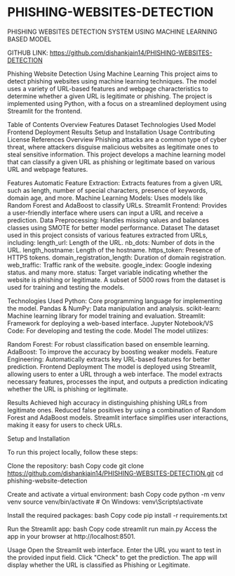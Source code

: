 # PHISHING-WEBSITES-DETECTION
PHISHING WEBSITES DETECTION SYSTEM USING MACHINE LEARNING BASED MODEL

GITHUB LINK: https://github.com/dishankjain14/PHISHING-WEBSITES-DETECTION

Phishing Website Detection Using Machine Learning
This project aims to detect phishing websites using machine learning techniques. The model uses a variety of URL-based features and webpage characteristics to determine whether a given URL is legitimate or phishing. The project is implemented using Python, with a focus on a streamlined deployment using Streamlit for the frontend.

Table of Contents
Overview
Features
Dataset
Technologies Used
Model
Frontend Deployment
Results
Setup and Installation
Usage
Contributing
License
References
Overview
Phishing attacks are a common type of cyber threat, where attackers disguise malicious websites as legitimate ones to steal sensitive information. This project develops a machine learning model that can classify a given URL as phishing or legitimate based on various URL and webpage features.

Features
Automatic Feature Extraction: Extracts features from a given URL such as length, number of special characters, presence of keywords, domain age, and more.
Machine Learning Models: Uses models like Random Forest and AdaBoost to classify URLs.
Streamlit Frontend: Provides a user-friendly interface where users can input a URL and receive a prediction.
Data Preprocessing: Handles missing values and balances classes using SMOTE for better model performance.
Dataset
The dataset used in this project consists of various features extracted from URLs, including:
length_url: Length of the URL.
nb_dots: Number of dots in the URL.
length_hostname: Length of the hostname.
https_token: Presence of HTTPS tokens.
domain_registration_length: Duration of domain registration.
web_traffic: Traffic rank of the website.
google_index: Google indexing status.
and many more.
status: Target variable indicating whether the website is phishing or legitimate.
A subset of 5000 rows from the dataset is used for training and testing the models.

Technologies Used
Python: Core programming language for implementing the model.
Pandas & NumPy: Data manipulation and analysis.
scikit-learn: Machine learning library for model training and evaluation.
Streamlit: Framework for deploying a web-based interface.
Jupyter Notebook/VS Code: For developing and testing the code.
Model
The model utilizes:

Random Forest: For robust classification based on ensemble learning.
AdaBoost: To improve the accuracy by boosting weaker models.
Feature Engineering: Automatically extracts key URL-based features for better prediction.
Frontend Deployment
The model is deployed using Streamlit, allowing users to enter a URL through a web interface. The model extracts necessary features, processes the input, and outputs a prediction indicating whether the URL is phishing or legitimate.

Results
Achieved high accuracy in distinguishing phishing URLs from legitimate ones.
Reduced false positives by using a combination of Random Forest and AdaBoost models.
Streamlit interface simplifies user interactions, making it easy for users to check URLs.


Setup and Installation

To run this project locally, follow these steps:

Clone the repository:
bash
Copy code
git clone https://github.com/dishankjain14/PHISHING-WEBSITES-DETECTION.git
cd phishing-website-detection

Create and activate a virtual environment:
bash
Copy code
python -m venv venv
source venv/bin/activate  # On Windows: venv\Scripts\activate

Install the required packages:
bash
Copy code
pip install -r requirements.txt

Run the Streamlit app:
bash
Copy code
streamlit run main.py
Access the app in your browser at http://localhost:8501.

Usage
Open the Streamlit web interface.
Enter the URL you want to test in the provided input field.
Click "Check" to get the prediction.
The app will display whether the URL is classified as Phishing or Legitimate.
